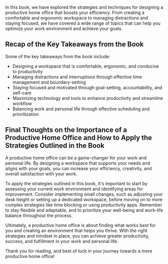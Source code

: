 
In this book, we have explored the strategies and techniques for designing a productive home office that boosts your efficiency. From creating a comfortable and ergonomic workspace to managing distractions and staying focused, we have covered a wide range of topics that can help you optimize your work environment and achieve your goals.

Recap of the Key Takeaways from the Book
----------------------------------------

Some of the key takeaways from the book include:

* Designing a workspace that is comfortable, ergonomic, and conducive to productivity
* Managing distractions and interruptions through effective time management and boundary-setting
* Staying focused and motivated through goal-setting, accountability, and self-care
* Maximizing technology and tools to enhance productivity and streamline workflow
* Balancing work and personal life through effective scheduling and prioritization

Final Thoughts on the Importance of a Productive Home Office and How to Apply the Strategies Outlined in the Book
-----------------------------------------------------------------------------------------------------------------

A productive home office can be a game-changer for your work and personal life. By designing a workspace that supports your needs and aligns with your goals, you can increase your efficiency, creativity, and overall satisfaction with your work.

To apply the strategies outlined in this book, it's important to start by assessing your current work environment and identifying areas for improvement. Consider implementing small changes, such as adjusting your desk height or setting up a dedicated workspace, before moving on to more complex strategies like time blocking or using productivity apps. Remember to stay flexible and adaptable, and to prioritize your well-being and work-life balance throughout the process.

Ultimately, a productive home office is about finding what works best for you and creating an environment that helps you thrive. With the right strategies and mindset in place, you can achieve greater productivity, success, and fulfillment in your work and personal life.

Thank you for reading, and best of luck in your journey towards a more productive home office!
